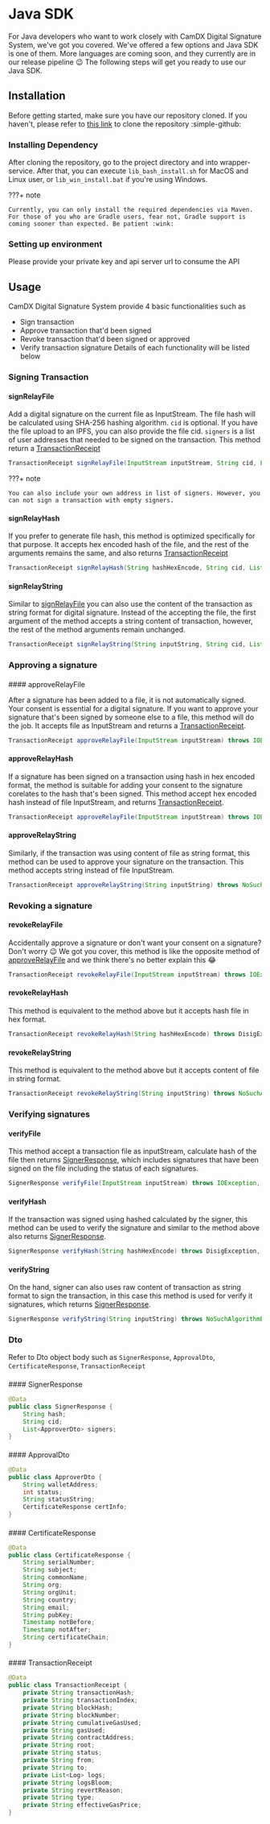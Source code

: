 # Java SDK

For Java developers who want to work closely with CamDX Digital Signature System, we've got you covered. We've offered a few options and Java SDK is one of them. More languages are coming soon, and they currently are in our release pipeline :wink: The following steps will get you ready to use our Java SDK.

## Installation

Before getting started, make sure you have our repository cloned. If you haven't, please refer to [this link](https://github.com/Techo-Startup-Center/CamDX-Digital-Signature-Integration) to clone the repository :simple-github:

### Installing Dependency

After cloning the repository, go to the project directory and into wrapper-service. After that, you can execute `lib_bash_install.sh` for MacOS and Linux user, or `lib_win_install.bat` if you're using Windows. <br />

???+ note

    Currently, you can only install the required dependencies via Maven. For those of you who are Gradle users, fear not, Gradle support is coming sooner than expected. Be patient :wink:

### Setting up environment

Please provide your private key and api server url to consume the API

## Usage

CamDX Digital Signature System provide 4 basic functionalities such as

- Sign transaction
- Approve transaction that'd been signed
- Revoke transaction that'd been signed or approved
- Verify transaction signature
  Details of each functionality will be listed below

### Signing Transaction

<h4 id="sign-relay-file">signRelayFile</h4>

Add a digital signature on the current file as InputStream. The file hash will be calculated using SHA-256 hashing algorithm. `cid` is optional. If you have the file upload to an IPFS, you can also provide the file cid. `signers` is a list of user addresses that needed to be signed on the transaction. This method return a [TransactionReceipt](#transaction-receipt)

```java
TransactionReceipt signRelayFile(InputStream inputStream, String cid, List<String> signers) throws IOException, NoSuchAlgorithmException, DisigException;
```

???+ note

    You can also include your own address in list of signers. However, you can not sign a transaction with empty signers.

#### signRelayHash

If you prefer to generate file hash, this method is optimized specifically for that purpose. It accepts hex encoded hash of the file, and the rest of the arguments remains the same, and also returns [TransactionReceipt](#transaction-receipt)

```java
TransactionReceipt signRelayHash(String hashHexEncode, String cid, List<String> signers) throws DisigException, NoSuchAlgorithmException, JsonProcessingException;
```

#### signRelayString

Similar to [signRelayFile](#sign-relay-file) you can also use the content of the transaction as string format for digital signature. Instead of the accepting the file, the first argument of the method accepts a string content of transaction, however, the rest of the method arguments remain unchanged.

```java
TransactionReceipt signRelayString(String inputString, String cid, List<String> signers) throws NoSuchAlgorithmException, DisigException, JsonProcessingException;
```

### Approving a signature

<h4 id="approve-relay-file"></h4>
#### approveRelayFile

After a signature has been added to a file, it is not automatically signed. Your consent is essential for a digital signature. If you want to approve your signature that's been signed by someone else to a file, this method will do the job. It accepts file as InputStream and returns a [TransactionReceipt](#transaction-receipt).

```java
TransactionReceipt approveRelayFile(InputStream inputStream) throws IOException, NoSuchAlgorithmException, DisigException;
```

#### approveRelayHash

If a signature has been signed on a transaction using hash in hex encoded format, the method is suitable for adding your consent to the signature corelates to the hash that's been signed. This method accept hex encoded hash instead of file InputStream, and returns [TransactionReceipt](#transaction-receipt).

```java
TransactionReceipt approveRelayFile(InputStream inputStream) throws IOException, NoSuchAlgorithmException, DisigException;
```

#### approveRelayString

Similarly, if the transaction was using content of file as string format, this method can be used to approve your signature on the transaction. This method accepts string instead of file InputStream.

```java
TransactionReceipt approveRelayString(String inputString) throws NoSuchAlgorithmException, DisigException, JsonProcessingException;
```

### Revoking a signature

#### revokeRelayFile
Accidentally approve a signature or don't want your consent on a signature? Don't worry :wink: We got you cover, this method is like the opposite method of [approveRelayFile](#approve-relay-file) and we think there's no better explain this :joy:

```java
TransactionReceipt revokeRelayFile(InputStream inputStream) throws IOException, NoSuchAlgorithmException, DisigException;
```

#### revokeRelayHash
This method is equivalent to the method above but it accepts hash file in hex format.

```java
TransactionReceipt revokeRelayHash(String hashHexEncode) throws DisigException, NoSuchAlgorithmException, JsonProcessingException;
```

#### revokeRelayString
This method is equivalent to the method above but it accepts content of file in string format.

```java
TransactionReceipt revokeRelayString(String inputString) throws NoSuchAlgorithmException, DisigException, JsonProcessingException;
```

### Verifying signatures

#### verifyFile

This method accept a transaction file as inputStream, calculate hash of the file then returns [SignerResponse](#signer-response), which includes signatures that have been signed on the file including the status of each signatures.

```java
SignerResponse verifyFile(InputStream inputStream) throws IOException, NoSuchAlgorithmException, DisigException;
```

#### verifyHash

If the transaction was signed using hashed calculated by the signer, this method can be used to verify the signature and similar to the method above also returns [SignerResponse](#signer-response).

```java
SignerResponse verifyHash(String hashHexEncode) throws DisigException, JsonProcessingException;
```

#### verifyString

On the hand, signer can also uses raw content of transaction as string format to sign the transaction, in this case this method is used for verify it signatures, which returns [SignerResponse](#signer-response).

```java
SignerResponse verifyString(String inputString) throws NoSuchAlgorithmException, DisigException, JsonProcessingException;
```

### Dto

Refer to Dto object body such as `SignerResponse`, `ApprovalDto`, `CertificateResponse`, `TransactionReceipt`

<h4 id="signer-response"></h4>
#### SignerResponse

```java title="SignerResponse.java"
@Data
public class SignerResponse {
    String hash;
    String cid;
    List<ApproverDto> signers;
}
```

<h4 id="approval-dto"></h4>
#### ApprovalDto

```java title="ApprovalDto.java"
@Data
public class ApproverDto {
    String walletAddress;
    int status;
    String statusString;
    CertificateResponse certInfo;
}
```

<h4 id="certificate-response"></h4>
#### CertificateResponse

```java title="CertificateResponse.java"
@Data
public class CertificateResponse {
    String serialNumber;
    String subject;
    String commonName;
    String org;
    String orgUnit;
    String country;
    String email;
    String pubKey;
    Timestamp notBefore;
    Timestamp notAfter;
    String certificateChain;
}
```

<h4 id="transaction-receipt"></h4>
#### TransactionReceipt

```java title="TransactionReceipt.java"
@Data
public class TransactionReceipt {
    private String transactionHash;
    private String transactionIndex;
    private String blockHash;
    private String blockNumber;
    private String cumulativeGasUsed;
    private String gasUsed;
    private String contractAddress;
    private String root;
    private String status;
    private String from;
    private String to;
    private List<Log> logs;
    private String logsBloom;
    private String revertReason;
    private String type;
    private String effectiveGasPrice;
}
```
